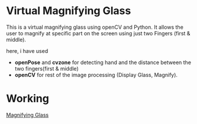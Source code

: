# Virtual Magnifying Glass 

This is a virtual magnifying glass using openCV and Python.
It allows the user to magnify at specific part on the screen using just two Fingers (first & middle).

here, i have used 
* **openPose** and **cvzone** for detecting hand and the distance between the two fingers(first & middle)
* **openCV** for rest of the image processing (Display Glass, Magnify). 

# Working
[Magnifying Glass](https://www.linkedin.com/posts/umairkarel_python-cvzone-computervision-activity-6837271260456718336-cdmK)


